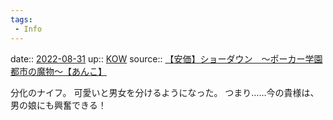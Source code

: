 ```yaml
---
tags:
 - Info
---
```


date:: [2022-08-31](Daily_Note/2022-08-31.md)
up:: [KOW](../Bar/Novel/Nacaria/KOW.md)
source:: [【安価】ショーダウン　～ポーカー学園都市の魔物～【あんこ】](http://yaruoshelter.com/test/read.cgi/yaruo001/1656338051/)

分化のナイフ。
可愛いと男女を分けるようになった。
つまり……今の貴様は、男の娘にも興奮できる！
